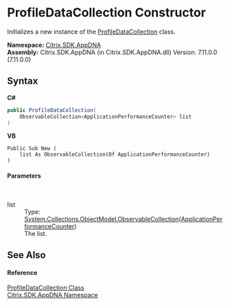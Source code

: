 # ProfileDataCollection Constructor 
 

Initializes a new instance of the <a href="4f5aa322-74fa-4cf6-d98b-a4d07ecb2699">ProfileDataCollection</a> class.

**Namespace:**&nbsp;[Citrix.SDK.AppDNA](index.md)<br />**Assembly:**&nbsp;Citrix.SDK.AppDNA (in Citrix.SDK.AppDNA.dll) Version: 7.11.0.0 (7.11.0.0)

## Syntax

**C#**
```csharp
public ProfileDataCollection(
	ObservableCollection<ApplicationPerformanceCounter> list
)
```

**VB**
```vbnet
Public Sub New ( 
	list As ObservableCollection(Of ApplicationPerformanceCounter)
)
```


#### Parameters
&nbsp;<dl><dt>list</dt><dd>Type: <a href="http://msdn2.microsoft.com/en-us/library/ms668604" target="_blank">System.Collections.ObjectModel.ObservableCollection</a>(<a href="a517b9ca-5392-9e0a-130a-55b04403e36a">ApplicationPerformanceCounter</a>)<br />The list.</dd></dl>

## See Also


#### Reference
<a href="4f5aa322-74fa-4cf6-d98b-a4d07ecb2699">ProfileDataCollection Class</a><br /><a href="fe2d265b-410b-8b11-1eb4-a790e0b062bf">Citrix.SDK.AppDNA Namespace</a><br />